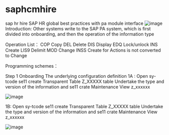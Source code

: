 # saphcmhire
sap hr hire
SAP HR global best practices with pa module interface
![image](https://github.com/user-attachments/assets/0f536775-4960-4a6d-8d10-4a02df095c40)
Introduction:
Other systems write to the SAP PA system, which is first divided into onboarding, and then the operation of the information type
 
Operation List：
COP        Copy
DEL         Delete
DIS          Display
EDQ        Lock/unlock
INS          Create
LIS9        Delimit
MOD       Change
INSS       Create for Actions is not converted to Change
 
Programming schemes：
 
Step 1 Onboarding  The underlying configuration definition
  1A : Open sy-tcode  se11 create Transparent Table Z_XXXXX table  Undertake the type and version of the information  and se11 crate Maintenance View z_xxxxxx

![image](https://github.com/user-attachments/assets/0b7b3219-5f56-425e-b0dc-083347ef798f)





  1B: Open sy-tcode  se11 create Transparent Table Z_XXXXX table  Undertake the type and version of the information  and se11 crate Maintenance View z_xxxxxx


![image](https://github.com/XW-bmw/saphcmhire/assets/29417134/464a7dc5-857e-4cfb-b5d0-d567bd9b3df1)










